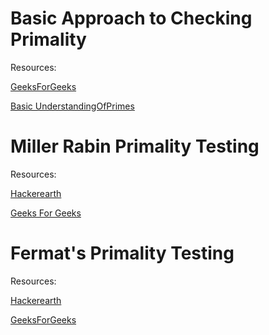 # Basic Approach to Checking Primality

Resources:

[GeeksForGeeks](https://www.geeksforgeeks.org/primality-test-set-1-introduction-and-school-method/?ref=lbp)

[Basic UnderstandingOfPrimes](https://github.com/mirzaazwad/Competitive-Programming/tree/main/Category-Wise%20Problems/Math/PrimeNumbersAndSieveOfEratosthenesis)

# Miller Rabin Primality Testing

Resources:

[Hackerearth](https://www.hackerearth.com/practice/math/number-theory/primality-tests/tutorial/)

[Geeks For Geeks](https://www.geeksforgeeks.org/primality-test-set-3-miller-rabin/)

# Fermat's Primality Testing

Resources:

[Hackerearth](https://www.hackerearth.com/practice/math/number-theory/primality-tests/tutorial/)

[GeeksForGeeks](https://www.geeksforgeeks.org/primality-test-set-2-fermet-method/?ref=lbp)
